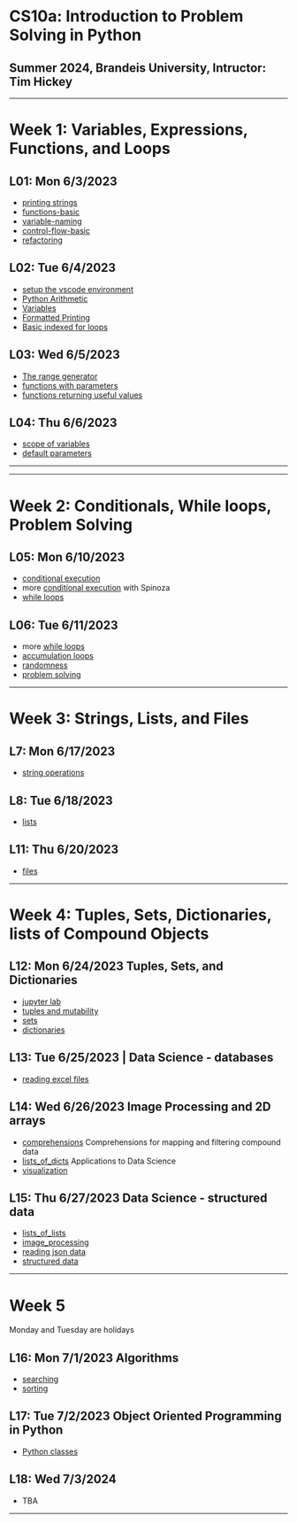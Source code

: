 # CS10a: Introduction to Problem Solving in Python
## Summer 2024, Brandeis University, Intructor: Tim Hickey

---

# Week 1: Variables, Expressions, Functions, and Loops
## L01: Mon 6/3/2023
* [printing strings](../notes/printing_strings.md)
* [functions-basic](../notes/functions_basic.md)
* [variable-naming](../notes/variable_naming.md)
* [control-flow-basic](../notes/control_flow_basic.md)
* [refactoring](../note/functions_refactoring.md)

## L02: Tue 6/4/2023
* [setup the vscode environment](../notes/vscode.md)
* [Python Arithmetic](../notes/python_arithmetic.md)
* [Variables](../notes/variables.md)
* [Formatted Printing](../notes/formatted_printing.md)
* [Basic indexed for loops](../notes/for_loop_basic.md)


## L03: Wed 6/5/2023
* [The range generator](../notes/range.md)
* [functions with parameters](../notes/functions_parameters.md)
* [functions returning useful values](../notes/functions_returning_useful_values.md)

## L04: Thu 6/6/2023
* [scope of variables](../notes/functions_scope_of_variables.md)
* [default parameters](../notes/functions_default_parameters.md)

---

--- 

# Week 2: Conditionals, While loops, Problem Solving

## L05: Mon 6/10/2023
* [conditional execution](../notes/conditional_execution.md)
* more [conditional execution](../notes/conditional_execution.md) with Spinoza
* [while loops](../notes/while_loops.md)

## L06: Tue 6/11/2023
* more [while loops](../notes/while_loops.md)
* [accumulation loops](../notes/accumulation_loops.md)
* [randomness](../notes/randomness.md)
* [problem solving](../notes/problem_solving.md)

---

# Week 3: Strings, Lists, and Files

## L7: Mon 6/17/2023
* [string operations](../notes/string_operations.md)

## L8: Tue 6/18/2023
* [lists](../notes/lists.md)

## L11: Thu 6/20/2023
* [files](../notes/files.md)

---

# Week 4: Tuples, Sets, Dictionaries, lists of Compound Objects

## L12: Mon 6/24/2023  Tuples, Sets, and Dictionaries
* [jupyter lab](../notes/jupyter_lab.md)
* [tuples and mutability](../notes/tuples.md)
* [sets](../notes/sets.md)
* [dictionaries](../notes/dictionaries.md)

## L13: Tue 6/25/2023 | Data Science - databases
* [reading excel files](../notes/reading_excel_files.md)


## L14: Wed 6/26/2023  Image Processing and 2D arrays
* [comprehensions](../notes/comprehensions.md) Comprehensions for mapping and filtering compound data
* [lists_of_dicts](../notes/lists_of_dicts.md)  Applications to Data Science
* [visualization](../notes/visualization.md)


## L15: Thu 6/27/2023 Data Science - structured data
* [lists_of_lists](../notes/lists_of_lists.md) 
* [image_processing](../notes/image_processing.md)
* [reading json data](../notes/reading_json.md)
* [structured data](../notes/structured_data.md)

---

# Week 5

Monday and Tuesday are holidays

## L16: Mon 7/1/2023 Algorithms
* [searching](../notes/searching.md)
* [sorting](../notes/sorting.md)


## L17: Tue 7/2/2023 Object Oriented Programming in Python
* [Python classes](../notes/python_classes.md)

## L18: Wed 7/3/2024
* TBA

---



